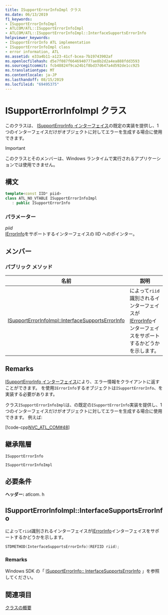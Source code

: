 ```yaml
---
title: ISupportErrorInfoImpl クラス
ms.date: 06/13/2019
f1_keywords:
- ISupportErrorInfoImpl
- ATLCOM/ATL::ISupportErrorInfoImpl
- ATLCOM/ATL::ISupportErrorInfoImpl::InterfaceSupportsErrorInfo
helpviewer_keywords:
- ISupportErrorInfo ATL implementation
- ISupportErrorInfoImpl class
- error information, ATL
ms.assetid: e33a4b11-a123-41cf-bcea-7b19743902af
ms.openlocfilehash: d5e7f087f6646940777ae8b2d2a4ea888fdd3593
ms.sourcegitcommit: fcb48824f9ca24b1f8bd37d647a4d592de1cc925
ms.translationtype: MT
ms.contentlocale: ja-JP
ms.lasthandoff: 08/15/2019
ms.locfileid: "69495375"
---
```

# <a name="isupporterrorinfoimpl-class"></a>ISupportErrorInfoImpl クラス

このクラスは、 [ISupportErrorInfo インターフェイス](/windows/win32/api/oaidl/nn-oaidl-isupporterrorinfo)の既定の実装を提供し、1つのインターフェイスだけがオブジェクトに対してエラーを生成する場合に使用できます。

> [!IMPORTANT]
> このクラスとそのメンバーは、Windows ランタイムで実行されるアプリケーションでは使用できません。

## <a name="syntax"></a>構文

```cpp
template<const IID* piid>
class ATL_NO_VTABLE ISupportErrorInfoImpl
   : public ISupportErrorInfo
```

### <a name="parameters"></a>パラメーター

*piid*<br/>
[IErrorInfo](/windows/win32/api/oaidl/nn-oaidl-ierrorinfo)をサポートするインターフェイスの IID へのポインター。

## <a name="members"></a>メンバー

### <a name="public-methods"></a>パブリック メソッド

|名前|説明|
|----------|-----------------|
|[ISupportErrorInfoImpl::InterfaceSupportsErrorInfo](#interfacesupportserrorinfo)|によって`riid`識別されるインターフェイスが[IErrorInfo](/windows/win32/api/oaidl/nn-oaidl-ierrorinfo)インターフェイスをサポートするかどうかを示します。|

## <a name="remarks"></a>Remarks

[ISupportErrorInfo インターフェイス](/windows/win32/api/oaidl/nn-oaidl-isupporterrorinfo)により、エラー情報をクライアントに返すことができます。 を使用`IErrorInfo`するオブジェクトは`ISupportErrorInfo`、を実装する必要があります。

クラス`ISupportErrorInfoImpl`は、の既定の`ISupportErrorInfo`実装を提供し、1つのインターフェイスだけがオブジェクトに対してエラーを生成する場合に使用できます。 例えば:

[!code-cpp[NVC_ATL_COM#48](../../atl/codesnippet/cpp/isupporterrorinfoimpl-class_1.h)]

## <a name="inheritance-hierarchy"></a>継承階層

`ISupportErrorInfo`

`ISupportErrorInfoImpl`

## <a name="requirements"></a>必要条件

**ヘッダー:** atlcom. h

##  <a name="interfacesupportserrorinfo"></a>  ISupportErrorInfoImpl::InterfaceSupportsErrorInfo

によって`riid`識別されるインターフェイスが[IErrorInfo](/windows/win32/api/oaidl/nn-oaidl-ierrorinfo)インターフェイスをサポートするかどうかを示します。

```cpp
STDMETHOD(InterfaceSupportsErrorInfo)(REFIID riid);
```

### <a name="remarks"></a>Remarks

Windows SDK の「 [ISupportErrorInfo:: InterfaceSupportsErrorInfo](/windows/win32/api/oaidl/nf-oaidl-isupporterrorinfo-interfacesupportserrorinfo) 」を参照してください。

## <a name="see-also"></a>関連項目

[クラスの概要](../../atl/atl-class-overview.md)
